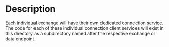 # Description

Each individual exchange will have their own dedicated connection service. The code for each of these individual connection client services will exist in this directory as a subdirectory named after the respective exchange or data endpoint.